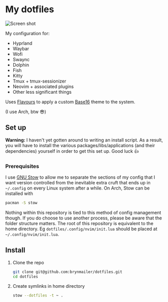 # My dotfiles

![Screen shot](https://example.com)

My configuration for:
- Hyprland
- Waybar
- Wofi
- Swaync
- Dolphin
- Fish
- Kitty
- Tmux + tmux-sessionizer
- Neovim + associated plugins
- Other less significant things

Uses [Flavours](https://github.com/Misterio77/flavours) to apply a custom [Base16](https://github.com/chriskempson/base16) theme to the system.

(I use Arch, btw :sunglasses:)



## Set up

**Warning:** I haven't yet gotten around to writing an install script. As a result, you will have to install the various packages/libs/applications (and their dependencies) yourself in order to get this set up. Good luck :thumbsup:

### Prerequisites

I use [GNU Stow](https://www.gnu.org/software/stow/) to allow me to separate the sections of my config that I want version controlled from the inevitable extra cruft that ends up in `~/.config` on every Linux system after a while. On Arch, Stow can be installed with
```sh
pacman -S stow
```

Nothing within this repository is tied to this method of config management though. If you do choose to use another process, please be aware that the folder structure matters. The root of this repository is equivalent to the home directory. Eg `dotfiles/.config/nvim/init.lua` should be placed at `~/.config/nvim/init.lua`.

## Install

1. Clone the repo
   ```sh
   git clone git@github.com:brynmailer/dotfiles.git
   cd dotfiles
   ```
2. Create symlinks in home directory
   ```sh
   stow --dotfiles -t ~ .
   ```

